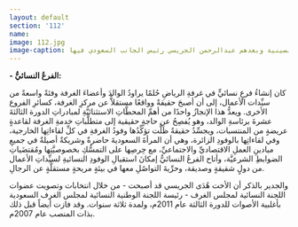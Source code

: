```yaml
---
layout: default
section: '112'
name:
image: 112.jpg
image-caption: صورة لخادم الحرمين الشريفين الملك عبدالله بن عبدالعزيز حفظه الله أثناء زيارته للصين عام 1998م عندما كان وليًّا للعهد وعلى يمينه معالي رئيس الجانب الصيني في جمعية الصداقة السعودية الصينية وبعدهم عبدالرحمن الجريسي رئيس الجانب السعودي فيها
---
```

**- الفرعُ النسائيُّ:**

كان إنشاءُ فرعٍ نسائيٍّ في غرفةِ الرياضِ حُلمًا يراودُ الوالدَ وأعضاءَ الغرفة وفئةً واسعةً من سيِّدات الأعمال، إلى أن أصبحَ حقيقةً وواقعًا مستقلاًّ عن مركزِ الغرفة، كسائرِ الفروع الأخرى. ويعدُّ هذا الإنجازُ واحدًا من أهمِّ المحطَّاتِ الاستثنائيَّةِ لمبادراتِ الدورة الثالثةَ عشرةَ برئاسةِ الوالد، وهو يُفصِحُ عن حاجةٍ حقيقية إلى متطلَّباتِ خدمةِ الغرفة لقاعدةٍ عريضةٍ من المنتسبات، ويجسِّدُ حقيقةً ظَلَّت تؤكِّدُها وفودُ الغرفةِ في كلِّ لقاءاتِها الخارجية، وفي لقاءاتِها بالوفودِ الزائرة، وهي أن المرأةَ السعوديةَ حاضرةٌ وشريكةٌ أصيلةٌ في جميعِ ميادينِ العملِ الاقتصاديِّ والاجتماعيِّ، مع حِرصِها على التمسُّكِ بخصوصيَّتِها ومُقتضَياتِ الضوابطِ الشرعيَّة، وأتاح الفرعُ النسائيُّ إمكانَ استقبالِ الوفودِ النسائيةِ لسيِّداتِ الأعمال من دولٍ شقيقةٍ وصديقة، وحرِّيةَ التواصُلِ معها في بيئةٍ مريحةٍ مستقلَّةٍ عن الرجالِ.

والجدير بالذكر أن الأخت هُدَى الجريسي قد أصبحت - من خلال انتخابات وتصويت عضوات اللجنة النسائية لمجلس الغرف - رئيسة اللجنة الوطنية النسائية لمجلس الغرف السعودية بأغلبية الأصوات للدورة الثالثة عام 2011م، ولمدة ثلاثة سنوات. وقد فازت أيضاً قبل ذلك بذات المنصب عام 2007م. 
